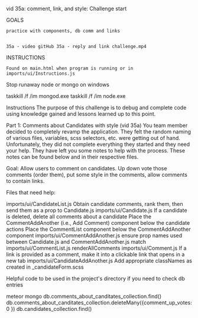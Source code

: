 vid 35a: comment, link, and style: Challenge start

GOALS

    practice with components, db comm and links


    35a - video gitHub 35a - reply and link challenge.mp4

    
INSTRUCTIONS

    Found on main.html when program is running or in imports/ui/Instructions.js



Stop runaway node or mongo on windows

taskkill /f /im mongod.exe
taskkill /f /im node.exe


Instructions
The purpose of this challenge is to debug and complete code using knowledge gained and lessons learned up to this point.


Part 1: Comments about Candidates with style (vid 35a)
You team member decided to completely revamp the application. They felt the random naming of various files, variables, scss selectors, etc. were getting out of hand. Unfortunately, they did not complete everything they started and they need your help. They have left you some notes to help with the process. These notes can be found below and in their respective files.


Goal: Allow users to comment on candidates. Up down vote those comments (order them), put some style in the comments, allow comments to contain links.


Files that need help:

imports/ui/CandidateList.js
    Obtain candidate comments, rank them, then send them as a prop to Candidate.js
imports/ui/Candidate.js
    If a candidate is deleted, delete all comments about a candidate
    Place the CommentAddAnother (i.e., Add Comment) component below the candidate actions
    Place the CommentList component below the CommentAddAnother component
imports/ui/CommentAddAnother.js
    ensure prop names used between Candidate.js and CommentAddAnother.js match
imports/ui/CommentList.js
    renderAllComments
imports/ui/Comment.js
    If a link is provided as a comment, make it into a clickable link that opens in a new tab
imports/ui/CandidateAddAnother.js
    Add appropriate classNames as created in _candidateForm.scss

Helpful code to be used in the project's directory if you need to check db entries

meteor mongo
db.comments_about_canditates_collection.find()
db.comments_about_canditates_collection.deleteMany({comment_up_votes: 0 })
db.candidates_collection.find()
